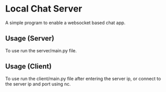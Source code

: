 # Local Chat Server
A simple program to enable a websocket based chat app.

## Usage (Server)
To use run the server/main.py file.

## Usage (Client)
To use run the client/main.py file after entering the server ip, or connect to the server ip and port using nc.
